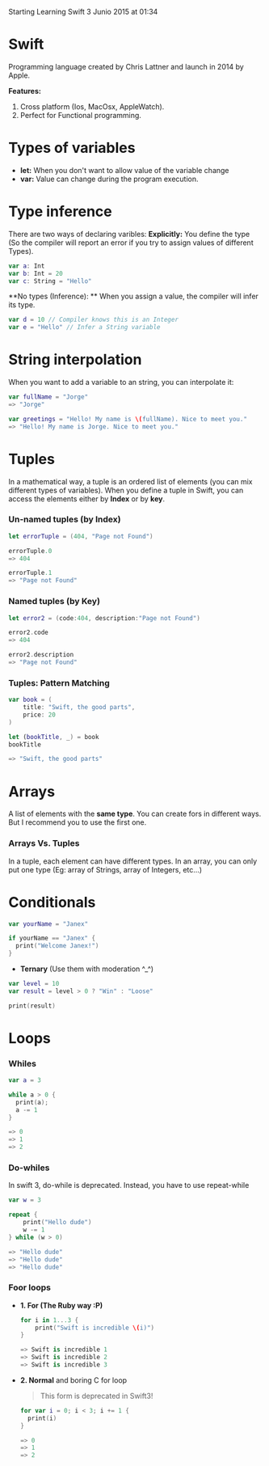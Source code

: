 Starting Learning Swift 3 Junio 2015 at 01:34

# Swift

Programming language created by Chris Lattner and launch in 2014 by Apple.

**Features:**

1. Cross platform (Ios, MacOsx, AppleWatch).
2. Perfect for Functional programming.

# Types of variables
- **let:** When you don't want to allow value of the variable change
- **var:** Value can change during the program execution.

# Type inference

There are two ways of declaring varibles:
**Explicitly:** You define the type (So the compiler will report an error if you try to assign values of different Types).

```Swift
var a: Int
var b: Int = 20
var c: String = "Hello"
```

**No types (Inference): ** When you assign a value, the compiler will infer its type.

```Swift
var d = 10 // Compiler knows this is an Integer
var e = "Hello" // Infer a String variable
```

# String interpolation

When you want to add a variable to an string, you can interpolate it:

```Swift
var fullName = "Jorge"
=> "Jorge"

var greetings = "Hello! My name is \(fullName). Nice to meet you."
=> "Hello! My name is Jorge. Nice to meet you."
```

# Tuples

In a mathematical way, a tuple is an ordered list of elements (you can mix different types of variables).
When you define a tuple in Swift, you can access the elements either by **Index** or by **key**.

### Un-named tuples (by Index)

```Swift
let errorTuple = (404, "Page not Found")

errorTuple.0
=> 404

errorTuple.1
=> "Page not Found"
```

### Named tuples (by Key)

```Swift
let error2 = (code:404, description:"Page not Found")

error2.code
=> 404

error2.description
=> "Page not Found"
```

### Tuples: Pattern Matching

```Swift
var book = (
    title: "Swift, the good parts",
    price: 20
)

let (bookTitle, _) = book
bookTitle

=> "Swift, the good parts"
```

# Arrays

A list of elements with the **same type**.
You can create fors in different ways. But I recommend you to use the first one.

### Arrays Vs. Tuples

In a tuple, each element can have different types.
In an array, you can only put one type (Eg: array of Strings, array of Integers, etc...)

# Conditionals

```Swift
var yourName = "Janex"

if yourName == "Janex" {
  print("Welcome Janex!")
}
```

- **Ternary** (Use them with moderation ^_^)
```Swift
var level = 10
var result = level > 0 ? "Win" : "Loose"

print(result)
```

# Loops

### Whiles

```Swift
var a = 3

while a > 0 {
  print(a);
  a -= 1
}

=> 0
=> 1
=> 2
```

### Do-whiles

In swift 3, do-while is deprecated. Instead, you have to use repeat-while

```Swift
var w = 3

repeat {
    print("Hello dude")
    w -= 1
} while (w > 0)

=> "Hello dude"
=> "Hello dude"
=> "Hello dude"
```

### Foor loops
- **1. For (The Ruby way :P)**

  ```Swift
  for i in 1...3 {
      print("Swift is incredible \(i)")
  }
  
  => Swift is incredible 1
  => Swift is incredible 2
  => Swift is incredible 3
  ```
- **2. Normal** and boring C for loop
  
  > This form is deprecated in Swift3!
  
  ```Swift
  for var i = 0; i < 3; i += 1 {
    print(i)
  }
  
  => 0
  => 1
  => 2
  ```

